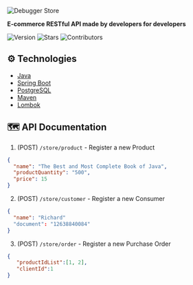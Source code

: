 ![Debugger Store](https://i.imgur.com/5C8Sm1M.png "Debugger Store")

**E-commerce RESTful API made by developers for developers**

![Version](https://img.shields.io/badge/Version-1.0-green "Version")
![Stars](https://img.shields.io/github/stars/phricardorj/debuggerStore?style=social "Stars")
![Contributors](https://img.shields.io/github/contributors/phricardorj/debuggerStore?color=#00fd13 "Contributors")

## ⚙️ Technologies

- [Java](https://www.java.com/)
- [Spring Boot](https://spring.io/projects/spring-boot)
- [PostgreSQL](https://www.postgresql.org/)
- [Maven](https://maven.apache.org/)
- [Lombok](https://projectlombok.org/)

## 🗺️ API Documentation

1. (POST) `/store/product` - Register a new Product
```Json 
{
  "name": "The Best and Most Complete Book of Java",
  "productQuantity": "500",
  "price": 15
}
```

2. (POST) `/store/customer` - Register a new Consumer
```Json 
{
  "name": "Richard"
  "document": "12638840084"
}
```

3. (POST) `/store/order` - Register a new Purchase Order
```Json 
{
   "productIdList":[1, 2],
   "clientId":1
}
```